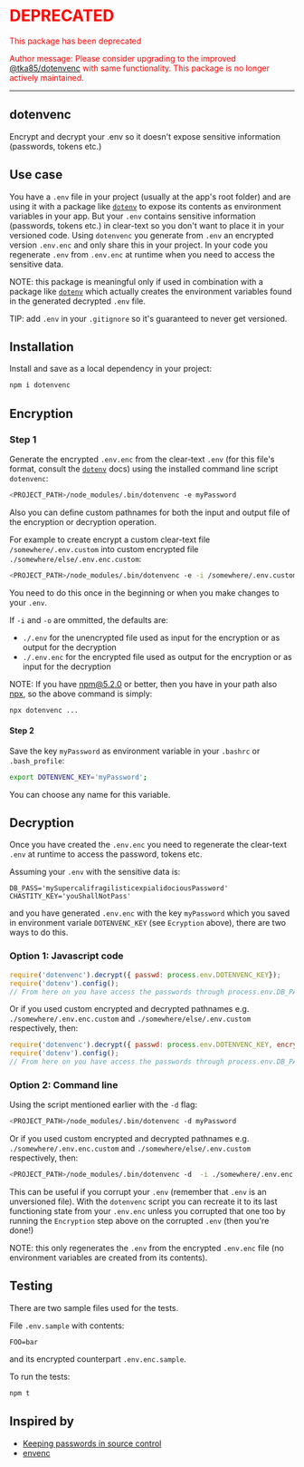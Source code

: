 <font color="red">

# DEPRECATED

<p bg-color="pink">
This package has been deprecated

Author message:
Please consider upgrading to the improved [@tka85/dotenvenc](https://www.npmjs.com/package/@tka85/dotenvenc) with same functionality. This package is no longer actively maintained.

</p>

---
</font>

## dotenvenc

Encrypt and decrypt your .env so it doesn't expose sensitive information (passwords, tokens etc.)

## Use case

You have a `.env` file in your project (usually at the app's root folder) and are using it with a package
like [`dotenv`](https://www.npmjs.com/package/dotenv) to expose its contents as environment variables in your app.
But your `.env` contains sensitive information (passwords, tokens etc.) in clear-text so you don't want to place it in
your versioned code. Using `dotenvenc` you generate from `.env` an encrypted version `.env.enc` and only share
this in your project. In your code you regenerate `.env` from `.env.enc` at runtime when you need to access the sensitive data.

NOTE: this package is meaningful only if used in combination with a package like [`dotenv`](https://www.npmjs.com/package/dotenv) 
which actually creates the environment variables found in the generated decrypted `.env` file.

TIP: add `.env` in your `.gitignore` so it's guaranteed to never get versioned.

## Installation

Install and save as a local dependency in your project:
```bash
npm i dotenvenc
```

## Encryption

### Step 1

Generate the encrypted `.env.enc` from the clear-text `.env` (for this file's format, consult the [`dotenv`](https://www.npmjs.com/package/dotenv) docs)
using the installed command line script `dotenvenc`:

```bash
<PROJECT_PATH>/node_modules/.bin/dotenvenc -e myPassword
```

Also you can define custom pathnames for both the input and output file of the encryption or decryption operation.

For example to create encrypt a custom clear-text file `/somewhere/.env.custom` into custom encrypted file `./somewhere/else/.env.enc.custom`:

```bash
<PROJECT_PATH>/node_modules/.bin/dotenvenc -e -i /somewhere/.env.custom -o ./somewhere/else/.env.enc.custom myPassword
```

You need to do this once in the beginning or when you make changes to your `.env`.

If `-i` and `-o` are ommitted, the defaults are:

   * `./.env` for the unencrypted file used as input for the encryption or as output for the decryption
   * `./.env.enc` for the encrypted file used as output for the encryption or as input for the decryption

NOTE: If you have npm@5.2.0 or better, then you have in your path also [npx](https://www.npmjs.com/package/npx), so the above command is simply:
```bash
npx dotenvenc ...
```

#### Step 2

Save the key `myPassword` as environment variable in your `.bashrc` or `.bash_profile`:
```bash
export DOTENVENC_KEY='myPassword';
```

You can choose any name for this variable.

## Decryption

Once you have created the `.env.enc` you need to regenerate the clear-text `.env` at runtime to access the password, tokens etc.

Assuming your `.env` with the sensitive data is:
```
DB_PASS='mySupercalifragilisticexpialidociousPassword'
CHASTITY_KEY='youShallNotPass'
```
and you have generated `.env.enc` with the key `myPassword` which you saved in environment variale `DOTENVENC_KEY` (see `Ecryption` above), there are two ways to do this.

### Option 1: Javascript code

```javascript
require('dotenvenc').decrypt({ passwd: process.env.DOTENVENC_KEY});
require('dotenv').config();
// From here on you have access the passwords through process.env.DB_PASS and process.env.CHASTITIY_KEY
```

Or if you used custom encrypted and decrypted pathnames e.g. `./somewhere/.env.enc.custom` and `./somewhere/else/.env.custom` respectively, then:

```javascript
require('dotenvenc').decrypt({ passwd: process.env.DOTENVENC_KEY, encryptedPathname: './somewhere/.env.enc.custom', decryptedPathname: './somewhere/else/.env.custom'});
require('dotenv').config();
// From here on you have access the passwords through process.env.DB_PASS and process.env.CHASTITIY_KEY
```

### Option 2: Command line

Using the script mentioned earlier with the `-d` flag:
```bash
<PROJECT_PATH>/node_modules/.bin/dotenvenc -d myPassword
```

Or if you used custom encrypted and decrypted pathnames e.g. `./somewhere/.env.enc.custom` and `./somewhere/else/.env.custom` respectively, then:

```bash
<PROJECT_PATH>/node_modules/.bin/dotenvenc -d  -i ./somewhere/.env.enc.custom -o ./somewhere/else/.env.custom myPassword
```

This can be useful if you corrupt your `.env` (remember that `.env` is an unversioned file). With the `dotenvenc` script
you can recreate it to its last functioning state from your `.env.enc` unless you corrupted that one too by running
the `Encryption` step above on the corrupted `.env` (then you're done!)

NOTE: this only regenerates the `.env` from the encrypted `.env.enc` file (no environment variables are created from its contents).

## Testing

There are two sample files used for the tests.

File `.env.sample` with contents:

```
FOO=bar
```

and its encrypted counterpart `.env.enc.sample`.

To run the tests:

```bash
npm t
```

## Inspired by

* [Keeping passwords in source control](http://ejohn.org/blog/keeping-passwords-in-source-control/)
* [envenc](https://www.npmjs.com/package/envenc)
